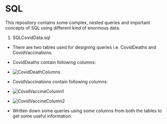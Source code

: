 # SQL
This repository contains some complex, nested queries and important concepts of SQL using different kind of enormous data.

1. SQLCovidData.sql
- There are two tables used for designing queries i.e. CovidDeaths and CovidVaccinations.

- CovidDeaths contain following columns: 

- ![CovidDeathColumns](https://user-images.githubusercontent.com/71366844/147891334-769437df-ca65-455f-82cd-8b0297fdbac4.png)

- CovidVaccinations contain following columns:

- ![CovidVaccineColumn1](https://user-images.githubusercontent.com/71366844/147891393-17fed46c-0bb3-406a-9ddb-1923e09e2260.png)

-   ![CovidVaccineColumn2](https://user-images.githubusercontent.com/71366844/147891396-ee6ef614-4ebc-4d3d-b45a-d80522db4232.png)

- Written down some queries using some columns from both the tables to get some useful information.
